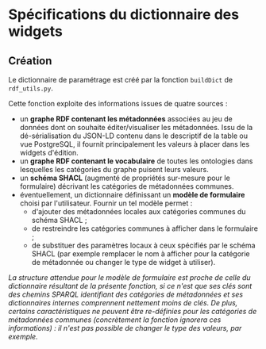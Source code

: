 # Spécifications du dictionnaire des widgets

## Création

Le dictionnaire de paramétrage est créé par la fonction `buildDict` de `rdf_utils.py`.

Cette fonction exploite des informations issues de quatre sources :
- un **graphe RDF contenant les métadonnées** associées au jeu de données dont on souhaite éditer/visualiser les métadonnées. Issu de la dé-sérialisation du JSON-LD contenu dans le descriptif de la table ou vue PostgreSQL, il fournit principalement les valeurs à placer dans les widgets d'édition.
- un **graphe RDF contenant le vocabulaire** de toutes les ontologies dans lesquelles les catégories du graphe puisent leurs valeurs.
- un **schéma SHACL** (augmenté de propriétés sur-mesure pour le formulaire) décrivant les catégories de métadonnées communes.
- éventuellement, un dictionnaire définissant un **modèle de formulaire** choisi par l'utilisateur. Fournir un tel modèle permet :
    - d'ajouter des métadonnées locales aux catégories communes du schéma SHACL ;
    - de restreindre les catégories communes à afficher dans le formulaire ;
    - de substituer des paramètres locaux à ceux spécifiés par le schéma SHACL (par exemple remplacer le nom à afficher pour la catégorie de métadonnée ou changer le type de widget à utiliser).
    
*La structure attendue pour le modèle de formulaire est proche de celle du dictionnaire résultant de la présente fonction, si ce n'est que ses clés sont des chemins SPARQL identifiant des catégories de métadonnées et ses dictionnaires internes comprennent nettement moins de clés. De plus, certains caractéristiques ne peuvent être re-définies pour les catégories de métadonnées communes (concrètement la fonction ignorera ces informations) : il n'est pas possible de changer le type des valeurs, par exemple.*

